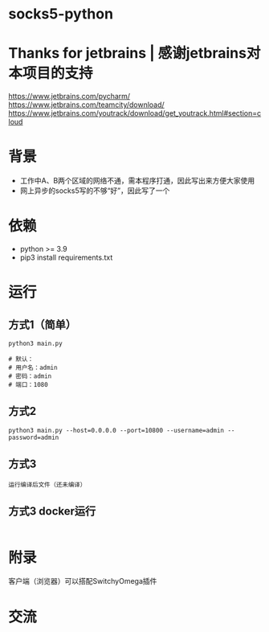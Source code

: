 # socks5-python
# Thanks for jetbrains | 感谢jetbrains对本项目的支持
https://www.jetbrains.com/pycharm/
https://www.jetbrains.com/teamcity/download/
https://www.jetbrains.com/youtrack/download/get_youtrack.html#section=cloud

# 背景
- 工作中A、B两个区域的网络不通，需本程序打通，因此写出来方便大家使用
- 网上异步的socks5写的不够“好”，因此写了一个
# 依赖
- python >= 3.9
- pip3 install requirements.txt
# 运行  
## 方式1（简单）
```
python3 main.py

# 默认：
# 用户名：admin
# 密码：admin
# 端口：1080
```


## 方式2
```
python3 main.py --host=0.0.0.0 --port=10800 --username=admin --password=admin
```

## 方式3
```
运行编译后文件（还未编译）
```
## 方式3 docker运行
```
```
# 附录
客户端（浏览器）可以搭配SwitchyOmega插件


# 交流
